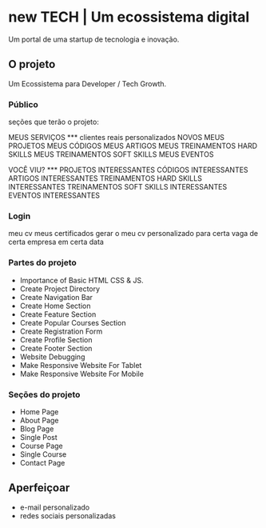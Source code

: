 # new TECH | Um ecossistema digital

Um portal de uma startup de tecnologia e inovação.

## O projeto

Um Ecossistema para Developer / Tech Growth.

### Público
seções que terão o projeto:

MEUS SERVIÇOS *** clientes reais personalizados NOVOS
MEUS PROJETOS
MEUS CÓDIGOS
MEUS ARTIGOS
MEUS TREINAMENTOS HARD SKILLS
MEUS TREINAMENTOS SOFT SKILLS
MEUS EVENTOS

VOCÊ VIU? ***
PROJETOS INTERESSANTES
CÓDIGOS INTERESSANTES
ARTIGOS INTERESSANTES
TREINAMENTOS HARD SKILLS INTERESSANTES
TREINAMENTOS SOFT SKILLS INTERESSANTES
EVENTOS INTERESSANTES

### Login

meu cv
meus certificados
gerar o meu cv personalizado para certa vaga de certa empresa em certa data

### Partes do projeto

- Importance of Basic HTML CSS & JS.
- Create Project Directory
- Create Navigation Bar
- Create Home Section
- Create Feature Section
- Create Popular Courses Section
- Create Registration Form
- Create Profile Section
- Create Footer Section
- Website Debugging
- Make Responsive Website For Tablet
- Make Responsive Website For Mobile

### Seções do projeto

- Home Page
- About Page
- Blog Page
- Single Post
- Course Page
- Single Course
- Contact Page

## Aperfeiçoar

- e-mail personalizado
- redes sociais personalizadas
